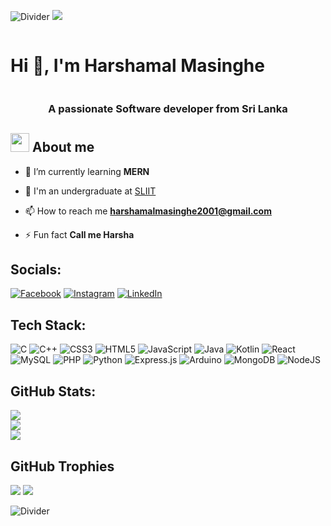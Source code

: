 <!-- Horizontal Divider (Gradient) -->
![Divider](https://user-images.githubusercontent.com/73097560/115834477-dbab4500-a447-11eb-908a-139a6edaec5c.gif)
[![](https://visitcount.itsvg.in/api?id=Harshamal-Masinghe&icon=0&color=1)](https://visitcount.itsvg.in)
<div id="user-content-toc">
    <h1 align="center" style="display: inline-block">Hi 👋, I'm Harshamal Masinghe</h1>
</div>
<h3 align="center">A passionate Software developer from Sri Lanka</h3>

<!-- About Me -->
 <picture><img src="https://github.com/7oSkaaa/7oSkaaa/blob/main/Images/about_me.gif?raw=true" width="30px"></picture> About me
---

- 🌱 I’m currently learning **MERN**
  
- 🏫 I'm an undergraduate at [SLIIT](https://www.sliit.lk/)
  
- 📫 How to reach me **harshamalmasinghe2001@gmail.com**

- ⚡ Fun fact **Call me Harsha**



## Socials:
[![Facebook](https://img.shields.io/badge/Facebook-%231877F2.svg?logo=Facebook&logoColor=white)](https://facebook.com/harshamal.masinghe.3) [![Instagram](https://img.shields.io/badge/Instagram-%23E4405F.svg?logo=Instagram&logoColor=white)](https://instagram.com/harsha_001x) [![LinkedIn](https://img.shields.io/badge/LinkedIn-%230077B5.svg?logo=linkedin&logoColor=white)](https://linkedin.com/in/harshamal-masinghe-a8b964216) 

## Tech Stack:
![C](https://img.shields.io/badge/c-%2300599C.svg?style=plastic&logo=c&logoColor=white) ![C++](https://img.shields.io/badge/c++-%2300599C.svg?style=plastic&logo=c%2B%2B&logoColor=white) ![CSS3](https://img.shields.io/badge/css3-%231572B6.svg?style=plastic&logo=css3&logoColor=white) ![HTML5](https://img.shields.io/badge/html5-%23E34F26.svg?style=plastic&logo=html5&logoColor=white) ![JavaScript](https://img.shields.io/badge/javascript-%23323330.svg?style=plastic&logo=javascript&logoColor=%23F7DF1E) ![Java](https://img.shields.io/badge/java-%23ED8B00.svg?style=plastic&logo=openjdk&logoColor=white) ![Kotlin](https://img.shields.io/badge/kotlin-%237F52FF.svg?style=plastic&logo=kotlin&logoColor=white) ![React](https://img.shields.io/badge/react-%2320232a.svg?style=plastic&logo=react&logoColor=%2361DAFB) ![MySQL](https://img.shields.io/badge/mysql-%2300000f.svg?style=plastic&logo=mysql&logoColor=white) ![PHP](https://img.shields.io/badge/php-%23777BB4.svg?style=plastic&logo=php&logoColor=white) ![Python](https://img.shields.io/badge/python-3670A0?style=plastic&logo=python&logoColor=ffdd54) ![Express.js](https://img.shields.io/badge/express.js-%23404d59.svg?style=plastic&logo=express&logoColor=%2361DAFB) ![Arduino](https://img.shields.io/badge/-Arduino-00979D?style=plastic&logo=Arduino&logoColor=white) ![MongoDB](https://img.shields.io/badge/MongoDB-%234ea94b.svg?style=plastic&logo=mongodb&logoColor=white) ![NodeJS](https://img.shields.io/badge/node.js-6DA55F?style=plastic&logo=node.js&logoColor=white)

## GitHub Stats:
![](https://github-readme-stats.vercel.app/api/top-langs/?username=Harshamal-Masinghe&theme=radical&hide_border=false&include_all_commits=true&count_private=false&layout=compact)<br/>
![](https://github-readme-stats.vercel.app/api?username=Harshamal-Masinghe&theme=radical&hide_border=false&include_all_commits=true&count_private=false)<br/>
![](https://github-readme-streak-stats.herokuapp.com/?user=Harshamal-Masinghe&theme=radical&hide_border=false)

## GitHub Trophies
![](https://github-profile-trophy.vercel.app/?username=Harshamal-Masinghe&theme=radical&no-frame=false&no-bg=true&margin-w=4)
[![](https://visitcount.itsvg.in/api?id=Harshamal-Masinghe&icon=0&color=0)](https://visitcount.itsvg.in)
  <!-- Horizontal Divider (Gradient) -->
![Divider](https://user-images.githubusercontent.com/73097560/115834477-dbab4500-a447-11eb-908a-139a6edaec5c.gif)

